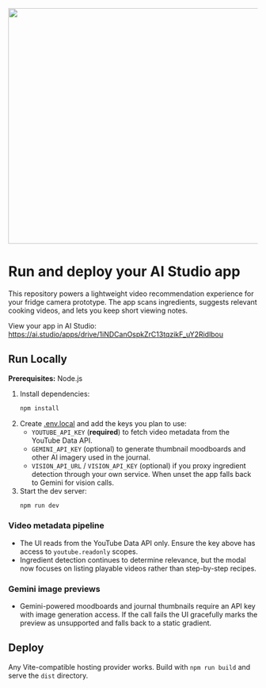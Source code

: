 <div align="center">
  <img width="1200" height="475" alt="GHBanner" src="https://github.com/user-attachments/assets/0aa67016-6eaf-458a-adb2-6e31a0763ed6" />
</div>

# Run and deploy your AI Studio app

This repository powers a lightweight video recommendation experience for your fridge camera prototype. The app scans ingredients, suggests relevant cooking videos, and lets you keep short viewing notes.

View your app in AI Studio: https://ai.studio/apps/drive/1iNDCanOspkZrC13tqzikF_uY2Ridlbou

## Run Locally

**Prerequisites:** Node.js

1. Install dependencies:
   ```bash
   npm install
   ```
2. Create [.env.local](.env.local) and add the keys you plan to use:
   - `YOUTUBE_API_KEY` (**required**) to fetch video metadata from the YouTube Data API.
   - `GEMINI_API_KEY` (optional) to generate thumbnail moodboards and other AI imagery used in the journal.
   - `VISION_API_URL` / `VISION_API_KEY` (optional) if you proxy ingredient detection through your own service. When unset the app falls back to Gemini for vision calls.
3. Start the dev server:
   ```bash
   npm run dev
   ```

### Video metadata pipeline

- The UI reads from the YouTube Data API only. Ensure the key above has access to `youtube.readonly` scopes.
- Ingredient detection continues to determine relevance, but the modal now focuses on listing playable videos rather than step-by-step recipes.

### Gemini image previews

- Gemini-powered moodboards and journal thumbnails require an API key with image generation access. If the call fails the UI gracefully marks the preview as unsupported and falls back to a static gradient.

## Deploy

Any Vite-compatible hosting provider works. Build with `npm run build` and serve the `dist` directory.

